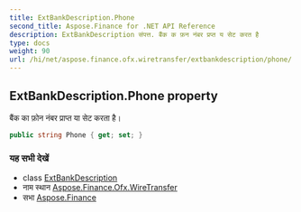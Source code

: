 ```yaml
---
title: ExtBankDescription.Phone
second_title: Aspose.Finance for .NET API Reference
description: ExtBankDescription संपत्त. बैंक क फ़न नंबर प्रप्त य सेट करत है
type: docs
weight: 90
url: /hi/net/aspose.finance.ofx.wiretransfer/extbankdescription/phone/
---
```

## ExtBankDescription.Phone property

बैंक का फ़ोन नंबर प्राप्त या सेट करता है।

```csharp
public string Phone { get; set; }
```

### यह सभी देखें

* class [ExtBankDescription](../)
* नाम स्थान [Aspose.Finance.Ofx.WireTransfer](../../extbankdescription/)
* सभा [Aspose.Finance](../../../)


